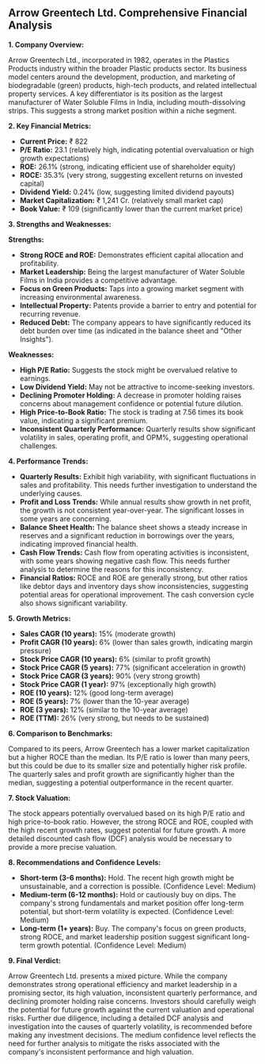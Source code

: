 ## Arrow Greentech Ltd. Comprehensive Financial Analysis

**1. Company Overview:**

Arrow Greentech Ltd., incorporated in 1982, operates in the Plastics Products industry within the broader Plastic products sector.  Its business model centers around the development, production, and marketing of biodegradable (green) products, high-tech products, and related intellectual property services.  A key differentiator is its position as the largest manufacturer of Water Soluble Films in India, including mouth-dissolving strips.  This suggests a strong market position within a niche segment.

**2. Key Financial Metrics:**

* **Current Price:** ₹ 822
* **P/E Ratio:** 23.1 (relatively high, indicating potential overvaluation or high growth expectations)
* **ROE:** 26.1% (strong, indicating efficient use of shareholder equity)
* **ROCE:** 35.3% (very strong, suggesting excellent returns on invested capital)
* **Dividend Yield:** 0.24% (low, suggesting limited dividend payouts)
* **Market Capitalization:** ₹ 1,241 Cr. (relatively small market cap)
* **Book Value:** ₹ 109 (significantly lower than the current market price)


**3. Strengths and Weaknesses:**

**Strengths:**

* **Strong ROCE and ROE:**  Demonstrates efficient capital allocation and profitability.
* **Market Leadership:**  Being the largest manufacturer of Water Soluble Films in India provides a competitive advantage.
* **Focus on Green Products:**  Taps into a growing market segment with increasing environmental awareness.
* **Intellectual Property:** Patents provide a barrier to entry and potential for recurring revenue.
* **Reduced Debt:** The company appears to have significantly reduced its debt burden over time (as indicated in the balance sheet and "Other Insights").

**Weaknesses:**

* **High P/E Ratio:** Suggests the stock might be overvalued relative to earnings.
* **Low Dividend Yield:**  May not be attractive to income-seeking investors.
* **Declining Promoter Holding:** A decrease in promoter holding raises concerns about management confidence or potential future dilution.
* **High Price-to-Book Ratio:** The stock is trading at 7.56 times its book value, indicating a significant premium.
* **Inconsistent Quarterly Performance:**  Quarterly results show significant volatility in sales, operating profit, and OPM%, suggesting operational challenges.


**4. Performance Trends:**

* **Quarterly Results:** Exhibit high variability, with significant fluctuations in sales and profitability.  This needs further investigation to understand the underlying causes.
* **Profit and Loss Trends:** While annual results show growth in net profit, the growth is not consistent year-over-year.  The significant losses in some years are concerning.
* **Balance Sheet Health:** The balance sheet shows a steady increase in reserves and a significant reduction in borrowings over the years, indicating improved financial health.
* **Cash Flow Trends:** Cash flow from operating activities is inconsistent, with some years showing negative cash flow.  This needs further analysis to determine the reasons for this inconsistency.
* **Financial Ratios:** ROCE and ROE are generally strong, but other ratios like debtor days and inventory days show inconsistencies, suggesting potential areas for operational improvement.  The cash conversion cycle also shows significant variability.


**5. Growth Metrics:**

* **Sales CAGR (10 years):** 15% (moderate growth)
* **Profit CAGR (10 years):** 6% (lower than sales growth, indicating margin pressure)
* **Stock Price CAGR (10 years):** 6% (similar to profit growth)
* **Stock Price CAGR (5 years):** 77% (significant acceleration in growth)
* **Stock Price CAGR (3 years):** 90% (very strong growth)
* **Stock Price CAGR (1 year):** 97% (exceptionally high growth)
* **ROE (10 years):** 12% (good long-term average)
* **ROE (5 years):** 7% (lower than the 10-year average)
* **ROE (3 years):** 12% (similar to the 10-year average)
* **ROE (TTM):** 26% (very strong, but needs to be sustained)


**6. Comparison to Benchmarks:**

Compared to its peers, Arrow Greentech has a lower market capitalization but a higher ROCE than the median.  Its P/E ratio is lower than many peers, but this could be due to its smaller size and potentially higher risk profile.  The quarterly sales and profit growth are significantly higher than the median, suggesting a potential outperformance in the recent quarter.


**7. Stock Valuation:**

The stock appears potentially overvalued based on its high P/E ratio and high price-to-book ratio.  However, the strong ROCE and ROE, coupled with the high recent growth rates, suggest potential for future growth.  A more detailed discounted cash flow (DCF) analysis would be necessary to provide a more precise valuation.


**8. Recommendations and Confidence Levels:**

* **Short-term (3-6 months):** Hold.  The recent high growth might be unsustainable, and a correction is possible.  (Confidence Level: Medium)
* **Medium-term (6-12 months):** Hold or cautiously buy on dips.  The company's strong fundamentals and market position offer long-term potential, but short-term volatility is expected. (Confidence Level: Medium)
* **Long-term (1+ years):** Buy.  The company's focus on green products, strong ROCE, and market leadership position suggest significant long-term growth potential. (Confidence Level: Medium)


**9. Final Verdict:**

Arrow Greentech Ltd. presents a mixed picture.  While the company demonstrates strong operational efficiency and market leadership in a promising sector, its high valuation, inconsistent quarterly performance, and declining promoter holding raise concerns.  Investors should carefully weigh the potential for future growth against the current valuation and operational risks.  Further due diligence, including a detailed DCF analysis and investigation into the causes of quarterly volatility, is recommended before making any investment decisions.  The medium confidence level reflects the need for further analysis to mitigate the risks associated with the company's inconsistent performance and high valuation.
